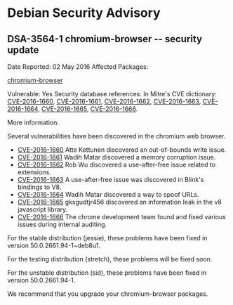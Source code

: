 
Debian Security Advisory
========================


DSA-3564-1 chromium-browser -- security update
----------------------------------------------



Date Reported:
02 May 2016
Affected Packages:

[chromium-browser](https://packages.debian.org/src:chromium-browser)

Vulnerable:
Yes
Security database references:
In Mitre's CVE dictionary: [CVE-2016-1660](https://security-tracker.debian.org/tracker/CVE-2016-1660), [CVE-2016-1661](https://security-tracker.debian.org/tracker/CVE-2016-1661), [CVE-2016-1662](https://security-tracker.debian.org/tracker/CVE-2016-1662), [CVE-2016-1663](https://security-tracker.debian.org/tracker/CVE-2016-1663), [CVE-2016-1664](https://security-tracker.debian.org/tracker/CVE-2016-1664), [CVE-2016-1665](https://security-tracker.debian.org/tracker/CVE-2016-1665), [CVE-2016-1666](https://security-tracker.debian.org/tracker/CVE-2016-1666).  

More information:

Several vulnerabilities have been discovered in the chromium web browser.


* [CVE-2016-1660](https://security-tracker.debian.org/tracker/CVE-2016-1660)
Atte Kettunen discovered an out-of-bounds write issue.
* [CVE-2016-1661](https://security-tracker.debian.org/tracker/CVE-2016-1661)
Wadih Matar discovered a memory corruption issue.
* [CVE-2016-1662](https://security-tracker.debian.org/tracker/CVE-2016-1662)
Rob Wu discovered a use-after-free issue related to extensions.
* [CVE-2016-1663](https://security-tracker.debian.org/tracker/CVE-2016-1663)
A use-after-free issue was discovered in Blink's bindings to V8.
* [CVE-2016-1664](https://security-tracker.debian.org/tracker/CVE-2016-1664)
Wadih Matar discovered a way to spoof URLs.
* [CVE-2016-1665](https://security-tracker.debian.org/tracker/CVE-2016-1665)
gksgudtjr456 discovered an information leak in the v8 javascript
 library.
* [CVE-2016-1666](https://security-tracker.debian.org/tracker/CVE-2016-1666)
The chrome development team found and fixed various issues during
 internal auditing.


For the stable distribution (jessie), these problems have been fixed in
version 50.0.2661.94-1~deb8u1.


For the testing distribution (stretch), these problems will be fixed soon.


For the unstable distribution (sid), these problems have been fixed in
version 50.0.2661.94-1.


We recommend that you upgrade your chromium-browser packages.





